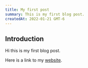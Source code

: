 ```yaml
---
title: My first post
summary: This is my first blog post.
createdAt: 2022-01-21 GMT-6
---
```


## Introduction

Hi this is my first blog post.

Here is a link to my [website](https://davidservn.com/).
